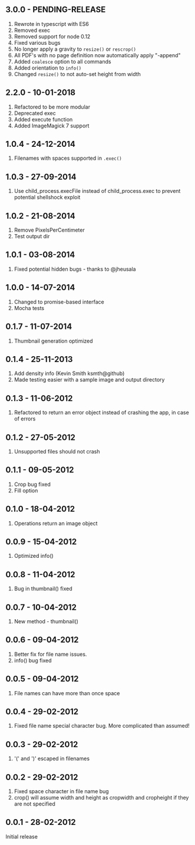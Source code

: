 3.0.0 - PENDING-RELEASE
------------------

1. Rewrote in typescript with ES6
2. Removed exec
3. Removed support for node 0.12
4. Fixed various bugs
5. No longer apply a gravity to `resize()` or `rescrop()`
6. All PDF's with no page definition now automatically apply "-append"
7. Added `coalesce` option to all commands
8. Added orientation to `info()`
9. Changed `resize()` to not auto-set height from width

2.2.0 - 10-01-2018
------------------

1. Refactored to be more modular
2. Deprecated exec
3. Added execute function
4. Added ImageMagick 7 support

1.0.4 - 24-12-2014
------------------

1. Filenames with spaces supported in `.exec()`

1.0.3 - 27-09-2014
------------------

1. Use child_process.execFile instead of child_process.exec to prevent potential shellshock exploit

1.0.2 - 21-08-2014
------------------

1. Remove PixelsPerCentimeter
2. Test output dir

1.0.1 - 03-08-2014
------------------

1. Fixed potential hidden bugs - thanks to @jheusala

1.0.0 - 14-07-2014
------------------

1. Changed to promise-based interface
2. Mocha tests

0.1.7 - 11-07-2014
------------------

1. Thumbnail generation optimized

0.1.4 - 25-11-2013
------------------

1. Add density info (Kevin Smith ksmth@github)
2. Made testing easier with a sample image and output directory

0.1.3 - 11-06-2012
------------------

1. Refactored to return an error object instead of crashing the app, in case of errors

0.1.2 - 27-05-2012
------------------

1. Unsupported files should not crash

0.1.1 - 09-05-2012
------------------

1. Crop bug fixed
2. Fill option

0.1.0 - 18-04-2012
------------------

1. Operations return an image object

0.0.9 - 15-04-2012
------------------

1. Optimized info()

0.0.8 - 11-04-2012
------------------

1. Bug in thumbnail() fixed

0.0.7 - 10-04-2012
------------------

1. New method - thumbnail()

0.0.6 - 09-04-2012
------------------

1. Better fix for file name issues.
2. info() bug fixed

0.0.5 - 09-04-2012
------------------

1. File names can have more than once space

0.0.4 - 29-02-2012
------------------

1. Fixed file name special character bug. More complicated than assumed!

0.0.3 - 29-02-2012
------------------

1. '(' and ')' escaped in filenames

0.0.2 - 29-02-2012
------------------

1. Fixed space character in file name bug
2. crop() will assume width and height as cropwidth and cropheight if they are not specified

0.0.1 - 28-02-2012
------------------

Initial release
